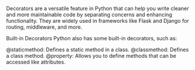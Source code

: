Decorators are a versatile feature in Python that can help you write cleaner and more maintainable code by separating concerns and enhancing functionality. They are widely used in frameworks like Flask and Django for routing, middleware, and more.

Built-in Decorators
Python also has some built-in decorators, such as:

@staticmethod: Defines a static method in a class.
@classmethod: Defines a class method.
@property: Allows you to define methods that can be accessed like attributes.